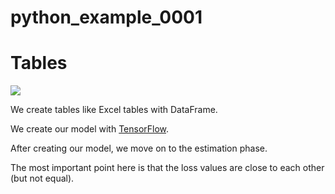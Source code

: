 # python_example_0001
 <body>
 <h1>Tables</h1>
 <img src="https://user-images.githubusercontent.com/95481169/163159060-e78c523f-88b7-4a29-8744-cfac91d7d103.png" />
 <p>We create tables like Excel tables with DataFrame.</p>
 <p>We create our model with 
  <a href="https://www.tensorflow.org/">TensorFlow</a>.</p>
 <p>After creating our model, we move on to the estimation phase.</p>
 <p>The most important point here is that the loss values ​​are close to each other (but not equal).</p>
 </body>
